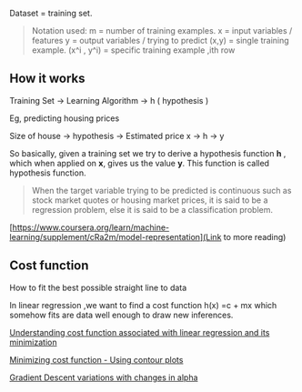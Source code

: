 Dataset = training set.

> Notation used:
> m  = number of training examples.
> x  = input variables / features
> y = output variables / trying to predict
> (x,y) = single training example.
> (x^i , y^i) = specific training example  ,ith row


## How it works

Training Set -> Learning Algorithm -> h ( hypothesis )

Eg, predicting  housing prices 

Size of house -> hypothesis -> Estimated price
x -> h  -> y


So basically, given a training set we try to derive a hypothesis function **h** , which when applied on **x**, gives us the value **y**. This function is called hypothesis function.

> When the target variable trying to be predicted is continuous such as stock market quotes or housing market prices, it is said to be a regression problem, else it is said to be a classification problem.

[https://www.coursera.org/learn/machine-learning/supplement/cRa2m/model-representation](Link to more reading)

## Cost function
How to fit the best possible straight line to data

In linear regression  ,we want to find a cost function h(x) =c + mx which somehow fits are data well enough to draw new inferences.

[Understanding cost function associated with linear regression and its minimization](https://www.coursera.org/learn/machine-learning/supplement/u3qF5/cost-function-intuition-i)

[Minimizing cost function - Using contour plots](https://www.coursera.org/learn/machine-learning/supplement/9SEeJ/cost-function-intuition-ii)

[Gradient Descent variations with changes in alpha](https://www.coursera.org/learn/machine-learning/supplement/QKEdR/gradient-descent-intuition)